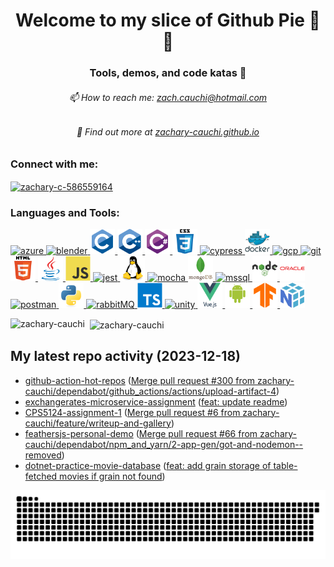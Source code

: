 <h1 align="center">Welcome to my slice of Github Pie 🥧👋</h1>
<h3 align="center">Tools, demos, and code katas 🥋</h3>
<h6 align="center">📫 How to reach me: <a href="mailto:zach.cauchi@hotmail.com">zach.cauchi@hotmail.com</a></h6>
<h6 align="center">👔 Find out more at <a href="https://zachary-cauchi.github.io" target="_blank">zachary-cauchi.github.io</a></h6>

<h3 align="left">Connect with me:</h3>
<p align="left">
<a href="https://linkedin.com/in/zachary-c-586559164" target="blank"><img align="center" src="https://raw.githubusercontent.com/rahuldkjain/github-profile-readme-generator/master/src/images/icons/Social/linked-in-alt.svg" alt="zachary-c-586559164" height="30" width="40" /></a>
</p>

<h3 align="left">Languages and Tools:</h3>
<p align="left"> <a href="https://azure.microsoft.com/en-in/" target="_blank" rel="noreferrer"> <img src="https://www.vectorlogo.zone/logos/microsoft_azure/microsoft_azure-icon.svg" alt="azure" width="40" height="40"/> </a> <a href="https://www.blender.org/" target="_blank" rel="noreferrer"> <img src="https://download.blender.org/branding/community/blender_community_badge_white.svg" alt="blender" width="40" height="40"/> </a> <a href="https://www.cprogramming.com/" target="_blank" rel="noreferrer"> <img src="https://raw.githubusercontent.com/devicons/devicon/master/icons/c/c-original.svg" alt="c" width="40" height="40"/> </a> <a href="https://www.w3schools.com/cpp/" target="_blank" rel="noreferrer"> <img src="https://raw.githubusercontent.com/devicons/devicon/master/icons/cplusplus/cplusplus-original.svg" alt="cplusplus" width="40" height="40"/> </a> <a href="https://www.w3schools.com/cs/" target="_blank" rel="noreferrer"> <img src="https://raw.githubusercontent.com/devicons/devicon/master/icons/csharp/csharp-original.svg" alt="csharp" width="40" height="40"/> </a> <a href="https://www.w3schools.com/css/" target="_blank" rel="noreferrer"> <img src="https://raw.githubusercontent.com/devicons/devicon/master/icons/css3/css3-original-wordmark.svg" alt="css3" width="40" height="40"/> </a> <a href="https://www.cypress.io" target="_blank" rel="noreferrer"> <img src="https://raw.githubusercontent.com/simple-icons/simple-icons/6e46ec1fc23b60c8fd0d2f2ff46db82e16dbd75f/icons/cypress.svg" alt="cypress" width="40" height="40"/> </a> <a href="https://www.docker.com/" target="_blank" rel="noreferrer"> <img src="https://raw.githubusercontent.com/devicons/devicon/master/icons/docker/docker-original-wordmark.svg" alt="docker" width="40" height="40"/> </a> <a href="https://cloud.google.com" target="_blank" rel="noreferrer"> <img src="https://www.vectorlogo.zone/logos/google_cloud/google_cloud-icon.svg" alt="gcp" width="40" height="40"/> </a> <a href="https://git-scm.com/" target="_blank" rel="noreferrer"> <img src="https://www.vectorlogo.zone/logos/git-scm/git-scm-icon.svg" alt="git" width="40" height="40"/> </a> <a href="https://www.w3.org/html/" target="_blank" rel="noreferrer"> <img src="https://raw.githubusercontent.com/devicons/devicon/master/icons/html5/html5-original-wordmark.svg" alt="html5" width="40" height="40"/> </a> <a href="https://www.java.com" target="_blank" rel="noreferrer"> <img src="https://raw.githubusercontent.com/devicons/devicon/master/icons/java/java-original.svg" alt="java" width="40" height="40"/> </a> <a href="https://developer.mozilla.org/en-US/docs/Web/JavaScript" target="_blank" rel="noreferrer"> <img src="https://raw.githubusercontent.com/devicons/devicon/master/icons/javascript/javascript-original.svg" alt="javascript" width="40" height="40"/> </a> <a href="https://jestjs.io" target="_blank" rel="noreferrer"> <img src="https://www.vectorlogo.zone/logos/jestjsio/jestjsio-icon.svg" alt="jest" width="40" height="40"/> </a> <a href="https://www.linux.org/" target="_blank" rel="noreferrer"> <img src="https://raw.githubusercontent.com/devicons/devicon/master/icons/linux/linux-original.svg" alt="linux" width="40" height="40"/> </a> <a href="https://mochajs.org" target="_blank" rel="noreferrer"> <img src="https://www.vectorlogo.zone/logos/mochajs/mochajs-icon.svg" alt="mocha" width="40" height="40"/> </a> <a href="https://www.mongodb.com/" target="_blank" rel="noreferrer"> <img src="https://raw.githubusercontent.com/devicons/devicon/master/icons/mongodb/mongodb-original-wordmark.svg" alt="mongodb" width="40" height="40"/> </a> <a href="https://www.microsoft.com/en-us/sql-server" target="_blank" rel="noreferrer"> <img src="https://www.svgrepo.com/show/303229/microsoft-sql-server-logo.svg" alt="mssql" width="40" height="40"/> </a> <a href="https://nodejs.org" target="_blank" rel="noreferrer"> <img src="https://raw.githubusercontent.com/devicons/devicon/master/icons/nodejs/nodejs-original-wordmark.svg" alt="nodejs" width="40" height="40"/> </a> <a href="https://www.oracle.com/" target="_blank" rel="noreferrer"> <img src="https://raw.githubusercontent.com/devicons/devicon/master/icons/oracle/oracle-original.svg" alt="oracle" width="40" height="40"/> </a> <a href="https://postman.com" target="_blank" rel="noreferrer"> <img src="https://www.vectorlogo.zone/logos/getpostman/getpostman-icon.svg" alt="postman" width="40" height="40"/> </a> <a href="https://www.python.org" target="_blank" rel="noreferrer"> <img src="https://raw.githubusercontent.com/devicons/devicon/master/icons/python/python-original.svg" alt="python" width="40" height="40"/> </a> <a href="https://www.rabbitmq.com" target="_blank" rel="noreferrer"> <img src="https://www.vectorlogo.zone/logos/rabbitmq/rabbitmq-icon.svg" alt="rabbitMQ" width="40" height="40"/> </a> <a href="https://www.typescriptlang.org/" target="_blank" rel="noreferrer"> <img src="https://raw.githubusercontent.com/devicons/devicon/master/icons/typescript/typescript-original.svg" alt="typescript" width="40" height="40"/> </a> <a href="https://unity.com/" target="_blank" rel="noreferrer"> <img src="https://www.vectorlogo.zone/logos/unity3d/unity3d-icon.svg" alt="unity" width="40" height="40"/> </a> <a href="https://vuejs.org/" target="_blank" rel="noreferrer"> <img src="https://raw.githubusercontent.com/devicons/devicon/master/icons/vuejs/vuejs-original-wordmark.svg" alt="vuejs" width="40" height="40"/> </a>  <a href="https://developer.android.com" target="_blank" rel="noreferrer"> <img src="https://raw.githubusercontent.com/devicons/devicon/master/icons/android/android-original-wordmark.svg" alt="android" width="40" height="40"/> </a>  <a href="https://www.tensorflow.org/" target="_blank" rel="noreferrer"> <img src="https://raw.githubusercontent.com/devicons/devicon/master/icons/tensorflow/tensorflow-original.svg" alt="tensorflow" width="40" height="40"/> </a>  <a href="https://numpy.org/" target="_blank" rel="noreferrer"> <img src="https://raw.githubusercontent.com/devicons/devicon/master/icons/numpy/numpy-original.svg" alt="numpy" width="40" height="40"/> </a> </a></p>

<p>
  <picture>
    <source
      srcset="https://github-readme-stats.vercel.app/api/top-langs?username=zachary-cauchi&show_icons=true&locale=en&layout=compact&theme=dark"
      media="(prefers-color-scheme: dark)"
    />
    <source
      srcset="https://github-readme-stats.vercel.app/api/top-langs?username=zachary-cauchi&show_icons=true&locale=en&layout=compact"
      media="(prefers-color-scheme: light), (prefers-color-scheme: no-preference)"
    />
    <img align="left" src="https://github-readme-stats.vercel.app/api/top-langs?username=zachary-cauchi&show_icons=true&locale=en&layout=compact" alt="zachary-cauchi" />
  </picture>
</p>

<p>&nbsp;
  <picture>
    <source
      srcset="https://github-readme-stats.vercel.app/api?username=zachary-cauchi&show_icons=true&locale=en&theme=dark"
      media="(prefers-color-scheme: dark)"
    />
    <source
      srcset="https://github-readme-stats.vercel.app/api?username=zachary-cauchi&show_icons=true&locale=en"
      media="(prefers-color-scheme: light), (prefers-color-scheme: no-preference)"
    />
    <img align="center" src="https://github-readme-stats.vercel.app/api?username=zachary-cauchi&show_icons=true&locale=en" alt="zachary-cauchi" />
  </picture>
</p>

## My latest repo activity (2023-12-18)
* [github-action-hot-repos](https://github.com/zachary-cauchi/github-action-hot-repos) ([Merge pull request #300 from zachary-cauchi/dependabot/github_actions/actions/upload-artifact-4](https://github.com/zachary-cauchi/github-action-hot-repos/commit/2af0a063a289361a35b3af768afa953d916d6d19))
* [exchangerates-microservice-assignment](https://github.com/zachary-cauchi/exchangerates-microservice-assignment) ([feat: update readme](https://github.com/zachary-cauchi/exchangerates-microservice-assignment/commit/2427aee3b64bb30bcf9075f145c8a267c8ab20fd))
* [CPS5124-assignment-1](https://github.com/zachary-cauchi/CPS5124-assignment-1) ([Merge pull request #6 from zachary-cauchi/feature/writeup-and-gallery](https://github.com/zachary-cauchi/CPS5124-assignment-1/commit/188cc67b6c509ad3fb59f3deacb44fab8883d6bf))
* [feathersjs-personal-demo](https://github.com/zachary-cauchi/feathersjs-personal-demo) ([Merge pull request #66 from zachary-cauchi/dependabot/npm_and_yarn/2-app-gen/got-and-nodemon--removed](https://github.com/zachary-cauchi/feathersjs-personal-demo/commit/51965e58079033fe13e3edc7568095149de585af))
* [dotnet-practice-movie-database](https://github.com/zachary-cauchi/dotnet-practice-movie-database) ([feat: add grain storage of table-fetched movies if grain not found](https://github.com/zachary-cauchi/dotnet-practice-movie-database/commit/020632d9a3404ee7ba92e00d0ad2a5776717bce5))

<picture>
  <source media="(prefers-color-scheme: dark)" srcset="images/github-contribution-grid-snake-dark.svg" />
  <source media="(prefers-color-scheme: light)" srcset="images/github-contribution-grid-snake.svg" />
  <img alt="github-snake" src="images/github-contribution-grid-snake.svg" />
</picture>
